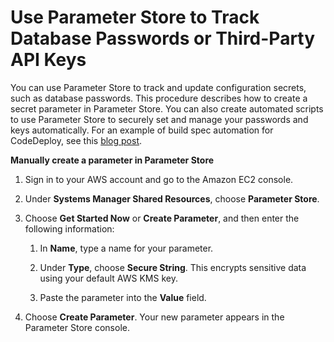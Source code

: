 # Use Parameter Store to Track Database Passwords or Third\-Party API Keys<a name="parameter-store-encryption"></a>

You can use Parameter Store to track and update configuration secrets, such as database passwords\. This procedure describes how to create a secret parameter in Parameter Store\. You can also create automated scripts to use Parameter Store to securely set and manage your passwords and keys automatically\. For an example of build spec automation for CodeDeploy, see this [ blog post](https://aws.amazon.com/blogs/mt/use-parameter-store-to-securely-access-secrets-and-config-data-in-aws-codedeploy/)\.

**Manually create a parameter in Parameter Store**

1. Sign in to your AWS account and go to the Amazon EC2 console\.

1. Under **Systems Manager Shared Resources**, choose **Parameter Store**\.

1. Choose **Get Started Now** or **Create Parameter**, and then enter the following information:

   1. In **Name**, type a name for your parameter\.

   1. Under **Type**, choose **Secure String**\. This encrypts sensitive data using your default AWS KMS key\.

   1. Paste the parameter into the **Value** field\.

1. Choose **Create Parameter**\. Your new parameter appears in the Parameter Store console\.